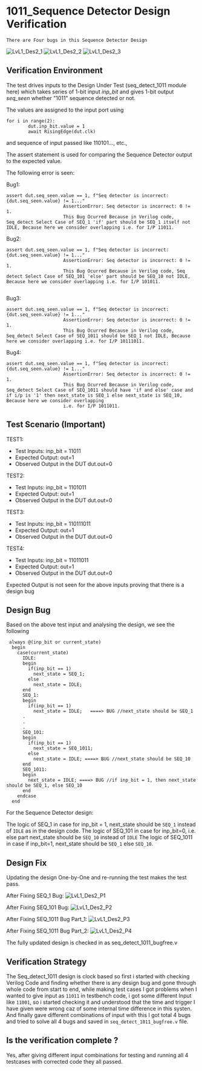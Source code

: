  # 1011_Sequence Detector  Design Verification
    There are Four bugs in this Sequence Detector Design
   ![LvL1_Des2_1](https://user-images.githubusercontent.com/86054925/180816206-bd3b23b9-63cb-4cdb-b6b5-5eb190397335.PNG)
   ![LvL1_Des2_2](https://user-images.githubusercontent.com/86054925/180816229-7a834a42-2e27-4f8c-829c-d586d4b64998.PNG)
   ![LvL1_Des2_3](https://user-images.githubusercontent.com/86054925/180816274-d787b03b-133a-49a5-a9b4-5b31d7c29d8b.PNG)


## Verification Environment

The test drives inputs to the Design Under Test (seq_detect_1011 module here) which takes series of 1-bit input *inp_bit* and gives 1-bit output *seq_seen* whether "1011" sequence detected or not.

The values are assigned to the input port using 
```
for i in range(2):
        dut.inp_bit.value = 1
        await RisingEdge(dut.clk)
```
and sequence of input passed like 110101..., etc.,

The assert statement is used for comparing the Sequence Detector output to the expected value.

The following error is seen:

Bug1:
```
assert dut.seq_seen.value == 1, f"Seq detector is incorrect: {dut.seq_seen.value} != 1..."
                     AssertionError: Seq detector is incorrect: 0 != 1.
                     This Bug Ocurred Because in Verilog code, Seq_detect Select Case of SEQ_1 'if' part should be SEQ_1 itself not IDLE, Because here we consider overlapping i.e. for I/P 11011.
```
Bug2:
```
assert dut.seq_seen.value == 1, f"Seq detector is incorrect: {dut.seq_seen.value} != 1..."
                     AssertionError: Seq detector is incorrect: 0 != 1.
                     This Bug Ocurred Because in Verilog code, Seq detect Select Case of SEQ_101 'else' part should be SEQ_10 not IDLE, Because here we consider overlapping i.e. for I/P 101011.
                     
```
Bug3:
```
assert dut.seq_seen.value == 1, f"Seq detector is incorrect: {dut.seq_seen.value} != 1..."
                     AssertionError: Seq detector is incorrect: 0 != 1.
                     This Bug Ocurred Because in Verilog code, Seq_detect Select Case of SEQ_1011 should be SEQ_1 not IDLE, Because here we consider overlapping i.e. for I/P 10111011.
```
Bug4:
```
assert dut.seq_seen.value == 1, f"Seq detector is incorrect: {dut.seq_seen.value} != 1..."
                     AssertionError: Seq detector is incorrect: 0 != 1.
                     This Bug Ocurred Because in Verilog code, Seq_detect Select Case of SEQ_1011 should have 'if and else' case and if i/p is '1' then next_state is SEQ_1 else next_state is SEQ_10, Because here we consider overlapping 
                     i.e. for I/P 1011011.
```

## Test Scenario **(Important)**
TEST1:
- Test Inputs: inp_bit = 11011
- Expected Output: out=1
- Observed Output in the DUT dut.out=0

TEST2:
- Test Inputs: inp_bit = 1101011
- Expected Output: out=1
- Observed Output in the DUT dut.out=0

TEST3:
- Test Inputs: inp_bit = 110111011
- Expected Output: out=1
- Observed Output in the DUT dut.out=0

TEST4:
- Test Inputs: inp_bit = 11011011
- Expected Output: out=1
- Observed Output in the DUT dut.out=0

Expected Output is not seen for the above inputs proving that there is a design bug

## Design Bug
Based on the above test input and analysing the design, we see the following

```
 always @(inp_bit or current_state)
  begin
    case(current_state)
      IDLE:
      begin
        if(inp_bit == 1)
          next_state = SEQ_1;
        else
          next_state = IDLE;
      end
      SEQ_1:
      begin
        if(inp_bit == 1)
          next_state = IDLE;   ====> BUG //next_state should be SEQ_1
      .
      .
      .
      SEQ_101:
      begin
        if(inp_bit == 1)
          next_state = SEQ_1011;
        else
          next_state = IDLE; ====> BUG //next_state should be SEQ_10
      end
      SEQ_1011:
      begin
        next_state = IDLE; ====> BUG //if inp_bit = 1, then next_state should be SEQ_1, else SEQ_10
      end
    endcase
  end
```
For the Sequence Detector design:

The logic of SEQ_1 in case for inp_bit = 1, next_state should be ``SEQ_1`` instead of ``IDLE`` as in the design code.
The logic of SEQ_101 in case for inp_bit=0, i.e. else part next_state should be ``SEQ_10`` instead of ``IDLE``
The logic of SEQ_1011 in case if inp_bit=1, next_state should be ``SEQ_1`` else ``SEQ_10``.

## Design Fix
Updating the design One-by-One and re-running the test makes the test pass.

After Fixing SEQ_1 Bug: 
![LvL1_Des2_P1](https://user-images.githubusercontent.com/86054925/180838438-72da21d1-1ae0-4681-91ec-421ac1f99a13.PNG)

After Fixing SEQ_101 Bug: 
![LvL1_Des2_P2](https://user-images.githubusercontent.com/86054925/180838455-10205acc-e9bd-4501-99df-9de3f45b7145.PNG)

After Fixing SEQ_1011 Bug Part_1: 
![LvL1_Des2_P3](https://user-images.githubusercontent.com/86054925/180838466-ffc57df3-ec82-4aee-81bb-109157262593.PNG)

After Fixing SEQ_1011 Bug Part_2: 
![LvL1_Des2_P4](https://user-images.githubusercontent.com/86054925/180838476-27751eda-7ea5-4582-ad08-35c5e015e719.PNG)


The fully updated design is checked in as seq_detect_1011_bugfree.v

## Verification Strategy

The Seq_detect_1011 design is clock based so first i started with checking Verilog Code and finding whether there is any design bug and gone through whole code from start to end, while making test cases I got problems when I wanted to give input as ``11011`` in testbench code, i got some different Input like ``11001``, so i started checking it and understood that the time and trigger I have given were wrong caz of some internal time difference in this systen. And finally gave different combinations of input with this I got total 4 bugs and tried to solve all 4 bugs and saved in ``seq_detect_1011_bugfree.v`` file.

## Is the verification complete ?

Yes, after giving different input combinations for testing and running all 4 testcases with corrected code they all passed.
